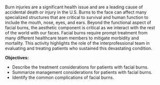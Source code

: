 Burn injuries are a significant health issue and are a leading cause of accidental death or injury in the U.S. Burns to the face can affect many specialized structures that are critical to survival and human function to include the mouth, nose, eyes, and ears. Beyond the functional aspect of facial burns, the aesthetic component is critical as we interact with the rest of the world with our faces. Facial burns require prompt treatment from many different healthcare team members to mitigate morbidity and mortality. This activity highlights the role of the interprofessional team in evaluating and treating patients who sustained this devastating condition.

**Objectives:**
- Describe the treatment considerations for patients with facial burns. 
- Summarize management considerations for patients with facial burns.
- Identify the common complications of facial burns.